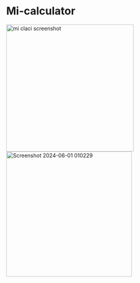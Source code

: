 # Mi-calculator
<img width="339" alt="mi claci screenshot" src="https://github.com/Techlearner170/Mi-calculator/assets/113110095/368e2c97-a799-4ec7-8608-1f23ed382e42">
<img width="334" alt="Screenshot 2024-06-01 010229" src="https://github.com/Techlearner170/Mi-calculator/assets/113110095/e26e2524-cd02-4248-b70d-231834cc996b">
